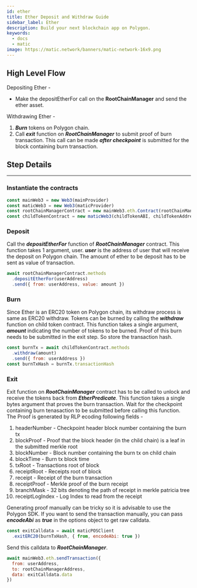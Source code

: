 ```yaml
---
id: ether
title: Ether Deposit and Withdraw Guide
sidebar_label: Ether
description: Build your next blockchain app on Polygon.
keywords:
  - docs
  - matic
image: https://matic.network/banners/matic-network-16x9.png
---
```


## High Level Flow

Depositing Ether -

- Make the depositEtherFor call on the **RootChainManager** and send the ether asset.

Withdrawing Ether -

1. **_Burn_** tokens on Polygon chain.
2. Call **_exit_** function on **_RootChainManager_** to submit proof of burn transaction. This call can be made **_after checkpoint_** is submitted for the block containing burn transaction.

## Step Details
---

### Instantiate the contracts
```js
const mainWeb3 = new Web3(mainProvider)
const maticWeb3 = new Web3(maticProvider)
const rootChainManagerContract = new mainWeb3.eth.Contract(rootChainManagerABI, rootChainManagerAddress)
const childTokenContract = new maticWeb3(childTokenABI, childTokenAddress)
```

### Deposit
Call the **_depositEtherFor_** function of **_RootChainManager_** contract. This function takes 1 argument, user. **_user_** is the address of user that will receive the deposit on Polygon chain. The amount of ether to be deposit has to be sent as value of transaction.
```js
await rootChainManagerContract.methods
  .depositEtherFor(userAddress)
  .send({ from: userAddress, value: amount })
```

### Burn
Since Ether is an ERC20 token on Polygon chain, its withdraw process is same as ERC20 withdraw. Tokens can be burned by calling the **_withdraw_** function on child token contract. This function takes a single argument, **_amount_** indicating the number of tokens to be burned. Proof of this burn needs to be submitted in the exit step. So store the transaction hash.
```js
const burnTx = await childTokenContract.methods
  .withdraw(amount)
  .send({ from: userAddress })
const burnTxHash = burnTx.transactionHash
```

### Exit
Exit function on **_RootChainManager_** contract has to be called to unlock and receive the tokens back from **_EtherPredicate_**. This function takes a single bytes argument that proves the burn transaction. Wait for the checkpoint containing burn tenasaction to be submitted before calling this function. The Proof is generated by RLP ecoding following fields -

1. headerNumber - Checkpoint header block number containing the burn tx
2. blockProof - Proof that the block header (in the child chain) is a leaf in the submitted merkle root
3. blockNumber - Block number containing the burn tx on child chain
4. blockTime - Burn tx block time
5. txRoot - Transactions root of block
6. receiptRoot - Receipts root of block
7. receipt - Receipt of the burn transaction
8. receiptProof - Merkle proof of the burn receipt
9. branchMask - 32 bits denoting the path of receipt in merkle patricia tree
10. receiptLogIndex - Log Index to read from the receipt

Generating proof manually can be tricky so it is advisable to use the Polygon SDK. If you want to send the transaction manually, you can pass **_encodeAbi_** as **_true_** in the options object to get raw calldata.
```js
const exitCalldata = await maticPOSClient
  .exitERC20(burnTxHash, { from, encodeAbi: true })
```

Send this calldata to **_RootChainManager_**.
```js
await mainWeb3.eth.sendTransaction({
  from: userAddress,
  to: rootChainManagerAddress,
  data: exitCalldata.data
})
```
